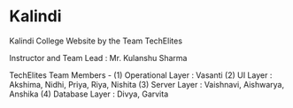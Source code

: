 # Kalindi
Kalindi College Website by the Team TechElites

Instructor and Team Lead : Mr. Kulanshu Sharma

TechElites Team Members -
   (1) Operational Layer : Vasanti
   (2) UI Layer : Akshima, Nidhi, Priya, Riya, Nishita
   (3) Server Layer : Vaishnavi, Aishwarya, Anshika
   (4) Database Layer : Divya, Garvita
